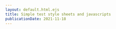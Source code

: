 ```yaml
---
layout: default.html.ejs
title: Simple test style sheets and javascripts
publicationDate: 2021-11-18
---
```


